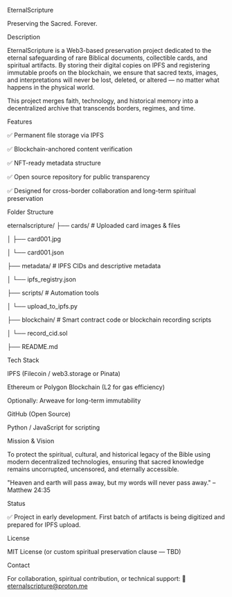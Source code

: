 EternalScripture

Preserving the Sacred. Forever.

Description

EternalScripture is a Web3-based preservation project dedicated to the eternal safeguarding of rare Biblical documents, collectible cards, and spiritual artifacts. By storing their digital copies on IPFS and registering immutable proofs on the blockchain, we ensure that sacred texts, images, and interpretations will never be lost, deleted, or altered — no matter what happens in the physical world.

This project merges faith, technology, and historical memory into a decentralized archive that transcends borders, regimes, and time.

Features

✅ Permanent file storage via IPFS

✅ Blockchain-anchored content verification

✅ NFT-ready metadata structure

✅ Open source repository for public transparency

✅ Designed for cross-border collaboration and long-term spiritual preservation

Folder Structure

eternalscripture/
├── cards/ # Uploaded card images & files

│   ├── card001.jpg

│   └── card001.json

├── metadata/               # IPFS CIDs and descriptive metadata

│   └── ipfs_registry.json

├── scripts/                # Automation tools

│   └── upload_to_ipfs.py

├── blockchain/             # Smart contract code or blockchain recording scripts

│   └── record_cid.sol

├── README.md


Tech Stack

IPFS (Filecoin / web3.storage or Pinata)

Ethereum or Polygon Blockchain (L2 for gas efficiency)

Optionally: Arweave for long-term immutability

GitHub (Open Source)

Python / JavaScript for scripting

Mission & Vision

To protect the spiritual, cultural, and historical legacy of the Bible using modern decentralized technologies, ensuring that sacred knowledge remains uncorrupted, uncensored, and eternally accessible.

"Heaven and earth will pass away, but my words will never pass away." – Matthew 24:35

Status

✅ Project in early development. First batch of artifacts is being digitized and prepared for IPFS upload.

License

MIT License (or custom spiritual preservation clause — TBD)

Contact

For collaboration, spiritual contribution, or technical support:
📧 eternalscripture@proton.me

